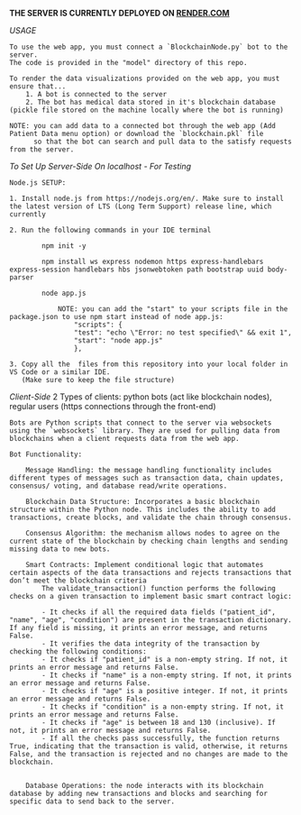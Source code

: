 **THE SERVER IS CURRENTLY DEPLOYED ON [RENDER.COM](https://healthcare-data-management.onrender.com/)**

*USAGE*

    To use the web app, you must connect a `BlockchainNode.py` bot to the server. 
    The code is provided in the "model" directory of this repo.

    To render the data visualizations provided on the web app, you must ensure that...
        1. A bot is connected to the server
        2. The bot has medical data stored in it's blockchain database (pickle file stored on the machine locally where the bot is running)

    NOTE: you can add data to a connected bot through the web app (Add Patient Data menu option) or download the `blockchain.pkl` file 
          so that the bot can search and pull data to the satisfy requests from the server.

*To Set Up Server-Side On localhost - For Testing*

    Node.js SETUP:

    1. Install node.js from https://nodejs.org/en/. Make sure to install the latest version of LTS (Long Term Support) release line, which currently

    2. Run the following commands in your IDE terminal

            npm init -y

            npm install ws express nodemon https express-handlebars express-session handlebars hbs jsonwebtoken path bootstrap uuid body-parser

            node app.js

                NOTE: you can add the "start" to your scripts file in the package.json to use npm start instead of node app.js:
                    "scripts": {
                    "test": "echo \"Error: no test specified\" && exit 1",
                    "start": "node app.js"
                    },

    3. Copy all the  files from this repository into your local folder in VS Code or a similar IDE.
       (Make sure to keep the file structure)

*Client-Side*
    2 Types of clients: python bots (act like blockchain nodes), regular users (https connections through the front-end)

    Bots are Python scripts that connect to the server via websockets using the `websockets` library. They are used for pulling data from blockchains when a client requests data from the web app. 

    Bot Functionality: 
    
        Message Handling: the message handling functionality includes different types of messages such as transaction data, chain updates, consensus/ voting, and database read/write operations.

        Blockchain Data Structure: Incorporates a basic blockchain structure within the Python node. This includes the ability to add transactions, create blocks, and validate the chain through consensus.

        Consensus Algorithm: the mechanism allows nodes to agree on the current state of the blockchain by checking chain lengths and sending missing data to new bots.

        Smart Contracts: Implement conditional logic that automates certain aspects of the data transactions and rejects transactions that don’t meet the blockchain criteria
            The validate_transaction() function performs the following checks on a given transaction to implement basic smart contract logic:

            - It checks if all the required data fields ("patient_id", "name", "age", "condition") are present in the transaction dictionary. If any field is missing, it prints an error message, and returns False.
            - It verifies the data integrity of the transaction by checking the following conditions:
            - It checks if "patient_id" is a non-empty string. If not, it prints an error message and returns False.
            - It checks if "name" is a non-empty string. If not, it prints an error message and returns False.
            - It checks if "age" is a positive integer. If not, it prints an error message and returns False.
            - It checks if "condition" is a non-empty string. If not, it prints an error message and returns False.
            - It checks if "age" is between 18 and 130 (inclusive). If not, it prints an error message and returns False.
            - If all the checks pass successfully, the function returns True, indicating that the transaction is valid, otherwise, it returns False, and the transaction is rejected and no changes are made to the blockchain.


        Database Operations: the node interacts with its blockchain database by adding new transactions and blocks and searching for specific data to send back to the server.






